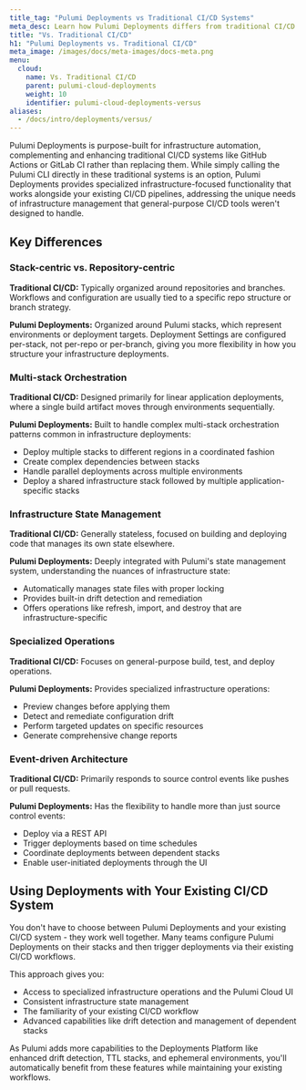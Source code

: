 ```yaml
---
title_tag: "Pulumi Deployments vs Traditional CI/CD Systems"
meta_desc: Learn how Pulumi Deployments differs from traditional CI/CD systems and why it's uniquely suited for infrastructure as code.
title: "Vs. Traditional CI/CD"
h1: "Pulumi Deployments vs. Traditional CI/CD"
meta_image: /images/docs/meta-images/docs-meta.png
menu:
  cloud:
    name: Vs. Traditional CI/CD
    parent: pulumi-cloud-deployments
    weight: 10
    identifier: pulumi-cloud-deployments-versus
aliases:
  - /docs/intro/deployments/versus/
---
```


Pulumi Deployments is purpose-built for infrastructure automation, complementing and enhancing traditional CI/CD systems like GitHub Actions or GitLab CI rather than replacing them. While simply calling the Pulumi CLI directly in these traditional systems is an option, Pulumi Deployments provides specialized infrastructure-focused functionality that works alongside your existing CI/CD pipelines, addressing the unique needs of infrastructure management that general-purpose CI/CD tools weren't designed to handle.

## Key Differences

### Stack-centric vs. Repository-centric

**Traditional CI/CD:** Typically organized around repositories and branches. Workflows and configuration are usually tied to a specific repo structure or branch strategy.

**Pulumi Deployments:** Organized around Pulumi stacks, which represent environments or deployment targets. Deployment Settings are configured per-stack, not per-repo or per-branch, giving you more flexibility in how you structure your infrastructure deployments.

### Multi-stack Orchestration

**Traditional CI/CD:** Designed primarily for linear application deployments, where a single build artifact moves through environments sequentially.

**Pulumi Deployments:** Built to handle complex multi-stack orchestration patterns common in infrastructure deployments:

- Deploy multiple stacks to different regions in a coordinated fashion
- Create complex dependencies between stacks
- Handle parallel deployments across multiple environments
- Deploy a shared infrastructure stack followed by multiple application-specific stacks

### Infrastructure State Management

**Traditional CI/CD:** Generally stateless, focused on building and deploying code that manages its own state elsewhere.

**Pulumi Deployments:** Deeply integrated with Pulumi's state management system, understanding the nuances of infrastructure state:

- Automatically manages state files with proper locking
- Provides built-in drift detection and remediation
- Offers operations like refresh, import, and destroy that are infrastructure-specific

### Specialized Operations

**Traditional CI/CD:** Focuses on general-purpose build, test, and deploy operations.

**Pulumi Deployments:** Provides specialized infrastructure operations:

- Preview changes before applying them
- Detect and remediate configuration drift
- Perform targeted updates on specific resources
- Generate comprehensive change reports

### Event-driven Architecture

**Traditional CI/CD:** Primarily responds to source control events like pushes or pull requests.

**Pulumi Deployments:** Has the flexibility to handle more than just source control events:

- Deploy via a REST API
- Trigger deployments based on time schedules
- Coordinate deployments between dependent stacks
- Enable user-initiated deployments through the UI

## Using Deployments with Your Existing CI/CD System

You don't have to choose between Pulumi Deployments and your existing CI/CD system - they work well together. Many teams configure Pulumi Deployments on their stacks and then trigger deployments via their existing CI/CD workflows.

This approach gives you:

- Access to specialized infrastructure operations and the Pulumi Cloud UI
- Consistent infrastructure state management
- The familiarity of your existing CI/CD workflow
- Advanced capabilities like drift detection and management of dependent stacks

As Pulumi adds more capabilities to the Deployments Platform like enhanced drift detection, TTL stacks, and ephemeral environments, you'll automatically benefit from these features while maintaining your existing workflows.
